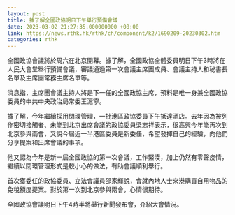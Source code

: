 ```yaml
---
layout: post
title: 據了解全國政協明日下午舉行預備會議
date: 2023-03-02 21:27:35.000000000 +08:00
link: https://news.rthk.hk/rthk/ch/component/k2/1690209-20230302.htm
categories: rthk
---
```


全國政協會議將於周六在北京開幕。據了解，全國政協全體委員明日下午3時將在人民大會堂舉行預備會議，審議通過第一次會議主席團成員、會議主持人和秘書長名單及主席團常務主席名單等。

消息指，主席團會議主持人將是下一任的全國政協主席，預料是唯一身兼全國政協委員的中共中央政治局常委王滬寧。

據了解，今年繼續採用閉環管理，一批港區政協委員下午抵達酒店。去年因為被列作密切接觸者、未能到北京出席會議的政協委員梁志祥表示，很高興今年能再次到北京參與兩會，又說今屆近一半港區委員是新委任，希望發揮自己的經驗，向他們分享提案和出席會議的事項。

他又認為今年是新一屆全國政協的第一次會議，工作緊湊，加上仍然有零聲疫情，繼續以閉環管理形式是較小心的做法，有助會議順利舉行。

首次獲委任的政協委員、立法會議員邵家輝說，會就內地人士來港購買自用物品的免稅額度提案。對於第一次到北京參與兩會，心情很期待。

全國政協會議明日下午4時半將舉行新聞發布會，介紹大會情況。
